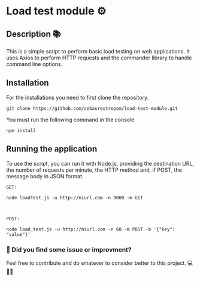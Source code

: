 # Load test module ⚙️ 

## Description 📚
This is a simple script to perform basic load testing on web applications. It uses Axios to perform HTTP requests and the commander library to handle command line options.

## Installation
For the installations you need to first clone the repository.

```
git clone https://github.com/sebasrestrepom/load-test-module.git
```
You must run the following command in the console
```
npm install
```

## Running the application
To use the script, you can run it with Node.js, providing the destination URL, the number of requests per minute, the HTTP method and, if POST, the message body in JSON format.

```
GET: 

node loadTest.js -u http://miurl.com -n 9000 -m GET



POST:

node load_test.js -u http://miurl.com -n 60 -m POST -b '{"key": "value"}'
```

### 🐞 Did you find some issue or improvment?
Feel free to contribute and do whatever to consider better to this project. 💻 🙏🏼
